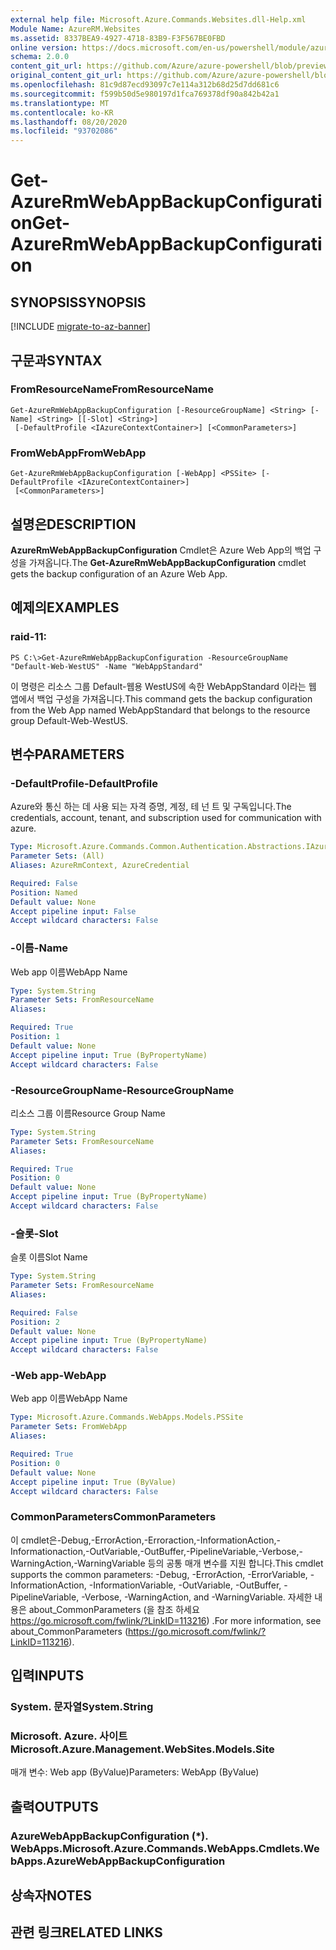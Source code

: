 ```yaml
---
external help file: Microsoft.Azure.Commands.Websites.dll-Help.xml
Module Name: AzureRM.Websites
ms.assetid: 8337BEA9-4927-4718-83B9-F3F567BE0FBD
online version: https://docs.microsoft.com/en-us/powershell/module/azurerm.websites/get-azurermwebappbackupconfiguration
schema: 2.0.0
content_git_url: https://github.com/Azure/azure-powershell/blob/preview/src/ResourceManager/Websites/Commands.Websites/help/Get-AzureRmWebAppBackupConfiguration.md
original_content_git_url: https://github.com/Azure/azure-powershell/blob/preview/src/ResourceManager/Websites/Commands.Websites/help/Get-AzureRmWebAppBackupConfiguration.md
ms.openlocfilehash: 81c9d87ecd93097c7e114a312b68d25d7dd681c6
ms.sourcegitcommit: f599b50d5e980197d1fca769378df90a842b42a1
ms.translationtype: MT
ms.contentlocale: ko-KR
ms.lasthandoff: 08/20/2020
ms.locfileid: "93702086"
---
```

# <span data-ttu-id="f7f1f-101">Get-AzureRmWebAppBackupConfiguration</span><span class="sxs-lookup"><span data-stu-id="f7f1f-101">Get-AzureRmWebAppBackupConfiguration</span></span>

## <span data-ttu-id="f7f1f-102">SYNOPSIS</span><span class="sxs-lookup"><span data-stu-id="f7f1f-102">SYNOPSIS</span></span>

[!INCLUDE [migrate-to-az-banner](../../includes/migrate-to-az-banner.md)]

## <span data-ttu-id="f7f1f-103">구문과</span><span class="sxs-lookup"><span data-stu-id="f7f1f-103">SYNTAX</span></span>

### <span data-ttu-id="f7f1f-104">FromResourceName</span><span class="sxs-lookup"><span data-stu-id="f7f1f-104">FromResourceName</span></span>
```
Get-AzureRmWebAppBackupConfiguration [-ResourceGroupName] <String> [-Name] <String> [[-Slot] <String>]
 [-DefaultProfile <IAzureContextContainer>] [<CommonParameters>]
```

### <span data-ttu-id="f7f1f-105">FromWebApp</span><span class="sxs-lookup"><span data-stu-id="f7f1f-105">FromWebApp</span></span>
```
Get-AzureRmWebAppBackupConfiguration [-WebApp] <PSSite> [-DefaultProfile <IAzureContextContainer>]
 [<CommonParameters>]
```

## <span data-ttu-id="f7f1f-106">설명은</span><span class="sxs-lookup"><span data-stu-id="f7f1f-106">DESCRIPTION</span></span>
<span data-ttu-id="f7f1f-107">**AzureRmWebAppBackupConfiguration** Cmdlet은 Azure Web App의 백업 구성을 가져옵니다.</span><span class="sxs-lookup"><span data-stu-id="f7f1f-107">The **Get-AzureRmWebAppBackupConfiguration** cmdlet gets the backup configuration of an Azure Web App.</span></span>

## <span data-ttu-id="f7f1f-108">예제의</span><span class="sxs-lookup"><span data-stu-id="f7f1f-108">EXAMPLES</span></span>

### <span data-ttu-id="f7f1f-109">raid-1</span><span class="sxs-lookup"><span data-stu-id="f7f1f-109">1:</span></span>
```
PS C:\>Get-AzureRmWebAppBackupConfiguration -ResourceGroupName "Default-Web-WestUS" -Name "WebAppStandard"
```

<span data-ttu-id="f7f1f-110">이 명령은 리소스 그룹 Default-웹용 WestUS에 속한 WebAppStandard 이라는 웹 앱에서 백업 구성을 가져옵니다.</span><span class="sxs-lookup"><span data-stu-id="f7f1f-110">This command gets the backup configuration from the Web App named WebAppStandard that belongs to the resource group Default-Web-WestUS.</span></span>

## <span data-ttu-id="f7f1f-111">변수</span><span class="sxs-lookup"><span data-stu-id="f7f1f-111">PARAMETERS</span></span>

### <span data-ttu-id="f7f1f-112">-DefaultProfile</span><span class="sxs-lookup"><span data-stu-id="f7f1f-112">-DefaultProfile</span></span>
<span data-ttu-id="f7f1f-113">Azure와 통신 하는 데 사용 되는 자격 증명, 계정, 테 넌 트 및 구독입니다.</span><span class="sxs-lookup"><span data-stu-id="f7f1f-113">The credentials, account, tenant, and subscription used for communication with azure.</span></span>

```yaml
Type: Microsoft.Azure.Commands.Common.Authentication.Abstractions.IAzureContextContainer
Parameter Sets: (All)
Aliases: AzureRmContext, AzureCredential

Required: False
Position: Named
Default value: None
Accept pipeline input: False
Accept wildcard characters: False
```

### <span data-ttu-id="f7f1f-114">-이름</span><span class="sxs-lookup"><span data-stu-id="f7f1f-114">-Name</span></span>
<span data-ttu-id="f7f1f-115">Web app 이름</span><span class="sxs-lookup"><span data-stu-id="f7f1f-115">WebApp Name</span></span>

```yaml
Type: System.String
Parameter Sets: FromResourceName
Aliases:

Required: True
Position: 1
Default value: None
Accept pipeline input: True (ByPropertyName)
Accept wildcard characters: False
```

### <span data-ttu-id="f7f1f-116">-ResourceGroupName</span><span class="sxs-lookup"><span data-stu-id="f7f1f-116">-ResourceGroupName</span></span>
<span data-ttu-id="f7f1f-117">리소스 그룹 이름</span><span class="sxs-lookup"><span data-stu-id="f7f1f-117">Resource Group Name</span></span>

```yaml
Type: System.String
Parameter Sets: FromResourceName
Aliases:

Required: True
Position: 0
Default value: None
Accept pipeline input: True (ByPropertyName)
Accept wildcard characters: False
```

### <span data-ttu-id="f7f1f-118">-슬롯</span><span class="sxs-lookup"><span data-stu-id="f7f1f-118">-Slot</span></span>
<span data-ttu-id="f7f1f-119">슬롯 이름</span><span class="sxs-lookup"><span data-stu-id="f7f1f-119">Slot Name</span></span>

```yaml
Type: System.String
Parameter Sets: FromResourceName
Aliases:

Required: False
Position: 2
Default value: None
Accept pipeline input: True (ByPropertyName)
Accept wildcard characters: False
```

### <span data-ttu-id="f7f1f-120">-Web app</span><span class="sxs-lookup"><span data-stu-id="f7f1f-120">-WebApp</span></span>
<span data-ttu-id="f7f1f-121">Web app 이름</span><span class="sxs-lookup"><span data-stu-id="f7f1f-121">WebApp Name</span></span>

```yaml
Type: Microsoft.Azure.Commands.WebApps.Models.PSSite
Parameter Sets: FromWebApp
Aliases:

Required: True
Position: 0
Default value: None
Accept pipeline input: True (ByValue)
Accept wildcard characters: False
```

### <span data-ttu-id="f7f1f-122">CommonParameters</span><span class="sxs-lookup"><span data-stu-id="f7f1f-122">CommonParameters</span></span>
<span data-ttu-id="f7f1f-123">이 cmdlet은-Debug,-ErrorAction,-Erroraction,-InformationAction,-Informationaction,-OutVariable,-OutBuffer,-PipelineVariable,-Verbose,-WarningAction,-WarningVariable 등의 공통 매개 변수를 지원 합니다.</span><span class="sxs-lookup"><span data-stu-id="f7f1f-123">This cmdlet supports the common parameters: -Debug, -ErrorAction, -ErrorVariable, -InformationAction, -InformationVariable, -OutVariable, -OutBuffer, -PipelineVariable, -Verbose, -WarningAction, and -WarningVariable.</span></span> <span data-ttu-id="f7f1f-124">자세한 내용은 about_CommonParameters (을 참조 하세요 https://go.microsoft.com/fwlink/?LinkID=113216) .</span><span class="sxs-lookup"><span data-stu-id="f7f1f-124">For more information, see about_CommonParameters (https://go.microsoft.com/fwlink/?LinkID=113216).</span></span>

## <span data-ttu-id="f7f1f-125">입력</span><span class="sxs-lookup"><span data-stu-id="f7f1f-125">INPUTS</span></span>

### <span data-ttu-id="f7f1f-126">System. 문자열</span><span class="sxs-lookup"><span data-stu-id="f7f1f-126">System.String</span></span>

### <span data-ttu-id="f7f1f-127">Microsoft. Azure. 사이트</span><span class="sxs-lookup"><span data-stu-id="f7f1f-127">Microsoft.Azure.Management.WebSites.Models.Site</span></span>
<span data-ttu-id="f7f1f-128">매개 변수: Web app (ByValue)</span><span class="sxs-lookup"><span data-stu-id="f7f1f-128">Parameters: WebApp (ByValue)</span></span>

## <span data-ttu-id="f7f1f-129">출력</span><span class="sxs-lookup"><span data-stu-id="f7f1f-129">OUTPUTS</span></span>

### <span data-ttu-id="f7f1f-130">AzureWebAppBackupConfiguration (\*). WebApps.</span><span class="sxs-lookup"><span data-stu-id="f7f1f-130">Microsoft.Azure.Commands.WebApps.Cmdlets.WebApps.AzureWebAppBackupConfiguration</span></span>

## <span data-ttu-id="f7f1f-131">상속자</span><span class="sxs-lookup"><span data-stu-id="f7f1f-131">NOTES</span></span>

## <span data-ttu-id="f7f1f-132">관련 링크</span><span class="sxs-lookup"><span data-stu-id="f7f1f-132">RELATED LINKS</span></span>
